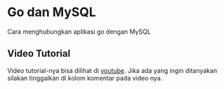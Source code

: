 # Go dan MySQL

Cara menghubungkan aplikasi go dengan MySQL

## Video Tutorial

Video tutorial-nya bisa dilihat di [youtube](https://youtu.be/5ZJ0gbmC0qQ). Jika ada yang ingin ditanyakan silakan tinggalkan di kolom komentar pada video nya.